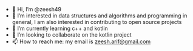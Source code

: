 - 👋 Hi, I’m @zeesh49
- 👀 I’m interested in data structures and algorithms and programming in general, I am also interested in contributing to open source projects 
- 🌱 I’m currently learning c++ and kotlin
- 💞️ I’m looking to collaborate on the kotlin project
- 📫 How to reach me: my email is zeesh.arif@gmail.com

<!---
zeesh49/zeesh49 is a ✨ special ✨ repository because its `README.md` (this file) appears on your GitHub profile.
You can click the Preview link to take a look at your changes.
--->
